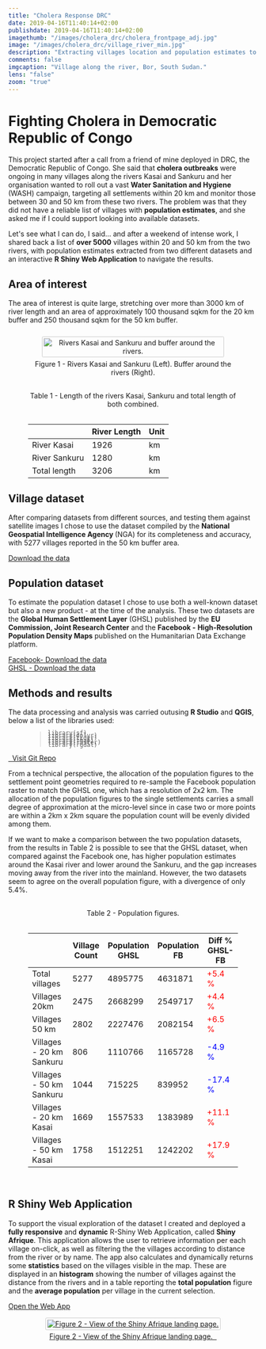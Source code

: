```yaml
---
title: "Cholera Response DRC"
date: 2019-04-16T11:40:14+02:00
publishdate: 2019-04-16T11:40:14+02:00
imagethumb: "/images/cholera_drc/cholera_frontpage_adj.jpg"
image: "/images/cholera_drc/village_river_min.jpg"
description: "Extracting villages location and population estimates to support WASH activity in Democratic Republic of Congo"
comments: false
imgcaption: "Village along the river, Bor, South Sudan."
lens: "false"
zoom: "true"
---
```



<div class='container'>
<h1>Fighting Cholera in Democratic Republic of Congo</h1>
<p></p>
<p>This project started after a call from a friend of mine deployed in DRC, the Democratic Republic of Congo.
She said that <b>cholera outbreaks</b> were ongoing in many villages along the rivers Kasai and Sankuru and her organisation wanted to roll out a vast <b>Water Sanitation and Hygiene</b> (WASH) campaign, targeting all settlements within 20 km and monitor those between 30 and 50 km from these two rivers. The problem was that they did not have a reliable list of villages with <b>population estimates</b>, and she asked me if I could support looking into available datasets. </p>

<p> Let's see what I can do, I said... and after a weekend of intense work, I shared back a list of <b>over 5000</b> villages within 20 and 50 km from the two rivers, with population estimates extracted from two different datasets and an interactive <b>R Shiny Web Application</b> to navigate the results.</p>   

<h2>Area of interest</h2>
<p> The area of interest is quite large, stretching over more than 3000 km of river length and an area of approximately 100 thousand sqkm for the 20 km buffer and 250 thousand sqkm for the 50 km buffer. </p>

<div style="text-align: center">
<figure class="figcap framelight">
<img style="border-radius: 0.15rem; max-width:85%; margin-top: 0.8em; margin-bottom: 0.3em; border:1px solid rgb(202, 202, 202); padding:3px;"  alt="Rivers Kasai and Sankuru and buffer around the rivers."  class="medium" src="/images/cholera_drc/drc_layout_min.jpg">
<figcaption>Figure 1 - Rivers Kasai and Sankuru (Left). Buffer around the rivers (Right).</figcaption>
</figure>
</div>

<div style="text-align: center">
<figure class="figcap">
<figcaption style="padding: 1rem 0rem 1rem 0rem">Table 1 - Length of the rivers Kasai, Sankuru and total length of both combined.</figcaption>
<table class='table2 table-hover'><thead>
    <tr>
        <th></th>
        <th>River Length</th>
        <th>Unit</th>
    </tr>
</thead><tbody>
    <tr>
        <td>River Kasai</td>
        <td>1926</td>
        <td>km</td>
    </tr>
    <tr>
        <td>River Sankuru</td>
        <td>1280</td>
        <td>km</td>
    </tr>
    <tr>
        <td>Total length</td>
        <td>3206</td>
        <td>km</td>
    </tr>
</tbody></table>
</figure>
</div>


<h2>Village dataset</h2>
<p>After comparing datasets from different sources, and testing them against satellite images I chose to use the dataset compiled by the <b> National Geospatial Intelligence Agency </b>(NGA) for its completeness and accuracy, with 5277 villages reported in the 50 km buffer area.</p> 
<p><a target="_blank" href="http://geonames.nga.mil/gns/html/namefiles.html">Download the data</a></p>


<h2>Population dataset</h2>

<p>
To estimate the population dataset I chose to use both a well-known dataset but also a new product - at the time of the analysis. These two datasets are the <b>Global Human Settlement Layer</b> (GHSL) published by the <b>EU Commission, Joint Research Center</b> and the <b>Facebook -</b> <b>High-Resolution Population Density Maps</a></b> published on the Humanitarian Data Exchange platform.
<p>
<a target="_blank" href="https://data.humdata.org/dataset/highresolutionpopulationdensitymaps"> Facebook- Download the data</a></br>
<a target="_blank" href="https://ghsl.jrc.ec.europa.eu/datasets.php"> GHSL - Download the data</a>
</p>


<h2>Methods and results</h2>
<p>The data processing and analysis was carried outusing <b>R Studio</b> and <b>QGIS</b>, below a list of the libraries used:</p>

<div style="text-align: left">
<figure class="figcap framelight"><blockquote><code style = "line-height:0.2">
library(sf)   <br>
library(dplyr)   <br>
library(tidyr)  <br> 
library(tmap)   <br>
library(raster)   <br>
library(rgdal)   <br>
</blockquote></code></figure>
</div>
<a target="_blank" href="https://github.com/marcopizzolato-mp/drc-villages"><i class="fab fa-github">&nbsp;&nbsp;</i>Visit Git Repo</a></figcaption>

<p> From a technical perspective, the allocation of the population figures to the settlement point geometries required to re-sample the Facebook population raster to match the GHSL one, which has a resolution of 2x2 km.
The allocation of the population figures to the single settlements carries a small degree of approximation at the micro-level since in case two or more points are within a 2km x 2km square the population count will be evenly divided among them.<br>

If we want to make a comparison between the two population datasets, from the results in Table 2 is possible to see that the GHSL dataset, when compared against the Facebook one, has higher population estimates around the Kasai river and lower around the Sankuru, and the gap increases moving away from the river into the mainland. 
However, the two datasets seem to agree on the overall population figure, with a divergence of only 5.4%.
</p>


<div style="text-align: center">
<figure class="figcap">
<figcaption style="padding: 1rem 0rem 1rem 0rem">Table 2 - Population figures.</figcaption>
<table  class='table2 table-hover'><thead>
<tr>
    <th></th>
    <th>Village Count</th>
    <th>Population GHSL</th>
    <th>Population FB</th>
    <th>Diff % GHSL-FB</th>
</tr>
</thead><tbody>
    <tr>
        <td>Total villages</td>
        <td>5277</td>
        <td>4895775</td>
        <td>4631871</td>
        <td style="color: red">+5.4 %</td>
    </tr>
    <tr>
        <td>Villages 20km</td>
        <td>2475</td>
        <td>2668299</td>
        <td>2549717</td>
        <td style="color: red">+4.4 %</td>
    </tr>
    <tr>
        <td>Villages 50 km</td>
        <td>2802</td>
        <td>2227476</td>
        <td>2082154</td>
        <td style="color: red">+6.5 %</td>
    </tr>
    <tr>
        <td>Villages - 20 km Sankuru</td>
        <td>806</td>
        <td>1110766</td>
        <td>1165728</td>
        <td style="color: blue">-4.9 %</td>
    </tr>
    <tr>
        <td>Villages - 50 km Sankuru</td>
        <td>1044</td>
        <td>715225</td>
        <td>839952</td>
        <td style="color: blue">-17.4 %</td>
    </tr>
    <tr>
        <td>Villages - 20 km Kasai</td>
        <td>1669</td>
        <td>1557533</td>
        <td>1383989</td>
        <td style="color: red">+11.1 %</td>
    </tr>
    <tr>
        <td>Villages - 50 km Kasai</td>
        <td>1758</td>
        <td>1512251</td>
        <td>1242202</td>
        <td style="color: red">+17.9 %</td>
    </tr>
</tbody></table>
</figure>
</div>

</br>
<h2>R Shiny Web Application</h2>
<p>
To support the visual exploration of the dataset I created and deployed a <b>fully responsive</b> and <b>dynamic</b> R-Shiny Web Application, called <b>Shiny Afrique</b>. This application allows the user to retrieve information per each village on-click, as well as filtering the the villages according to distance from the river or by name.
The app also calculates and dynamically returns some <b>statistics</b> based on the villages visible in the map. These are displayed in an <b>histogram</b> showing the number of villages against the distance from the rivers and in a table reporting the <b>total population</b> figure and the <b>average population</b> per village in the current selection.</p>


<a target="_blank" href="https://marcopizzo.shinyapps.io/ShinyAfrique/">Open the Web App</a>
<div style="text-align: center">
<a target="_blank" href="https://marcopizzo.shinyapps.io/ShinyAfrique/">
<figure class="figcap framelight">
<img style="border-radius: 0.15rem; max-width:100%; margin-top: 0.1em; margin-bottom: 0.3em; border:1px solid rgb(202, 202, 202); padding:3px;"  alt="Figure 2 - View of the Shiny Afrique landing page."
  class="medium" src="/images/cholera_drc/shinyapp_layout_min.jpg">
<figcaption>Figure 2 - View of the Shiny Afrique landing page.&nbsp;&nbsp;<i class="fas fa-external-link-alt"></i></figcaption>
</figure>
</div>
</a>
</br></br>
<!-- Div End of Page -->
</div>

    

